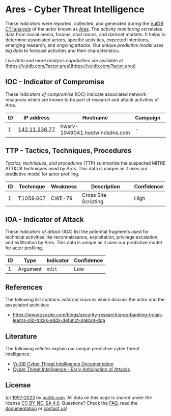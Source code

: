 # Ares - Cyber Threat Intelligence

These _indicators_ were reported, collected, and generated during the [VulDB CTI analysis](https://vuldb.com/?kb.cti) of the actor known as [Ares](https://vuldb.com/?actor.ares). The _activity monitoring_ correlates data from social media, forums, chat rooms, and darknet markets. It helps to determine associated actors, specific activities, expected intentions, emerging research, and ongoing attacks. Our unique _predictive model_ uses _big data_ to forecast activities and their characteristics.

_Live data_ and more _analysis capabilities_ are available at [https://vuldb.com/?actor.ares](https://vuldb.com/?actor.ares)

## IOC - Indicator of Compromise

These _indicators of compromise_ (IOC) indicate associated network resources which are known to be part of research and attack activities of Ares.

ID | IP address | Hostname | Campaign | Confidence
-- | ---------- | -------- | -------- | ----------
1 | [142.11.236.77](https://vuldb.com/?ip.142.11.236.77) | hwsrv-1049041.hostwindsdns.com | - | High

## TTP - Tactics, Techniques, Procedures

_Tactics, techniques, and procedures_ (TTP) summarize the suspected MITRE ATT&CK techniques used by _Ares_. This data is unique as it uses our predictive model for actor profiling.

ID | Technique | Weakness | Description | Confidence
-- | --------- | -------- | ----------- | ----------
1 | T1059.007 | CWE-79 | Cross Site Scripting | High

## IOA - Indicator of Attack

These _indicators of attack_ (IOA) list the potential fragments used for technical activities like reconnaissance, exploitation, privilege escalation, and exfiltration by Ares. This data is unique as it uses our predictive model for actor profiling.

ID | Type | Indicator | Confidence
-- | ---- | --------- | ----------
1 | Argument | `edit` | Low

## References

The following list contains _external sources_ which discuss the actor and the associated activities:

* https://www.zscaler.com/blogs/security-research/ares-banking-trojan-learns-old-tricks-adds-defunct-qakbot-dga

## Literature

The following _articles_ explain our unique predictive cyber threat intelligence:

* [VulDB Cyber Threat Intelligence Documentation](https://vuldb.com/?kb.cti)
* [Cyber Threat Intelligence - Early Anticipation of Attacks](https://www.scip.ch/en/?labs.20201022)

## License

(c) [1997-2023](https://vuldb.com/?kb.changelog) by [vuldb.com](https://vuldb.com/?kb.about). All data on this page is shared under the license [CC BY-NC-SA 4.0](https://creativecommons.org/licenses/by-nc-sa/4.0/). Questions? Check the [FAQ](https://vuldb.com/?kb.faq), read the [documentation](https://vuldb.com/?kb) or [contact us](https://vuldb.com/?contact)!
